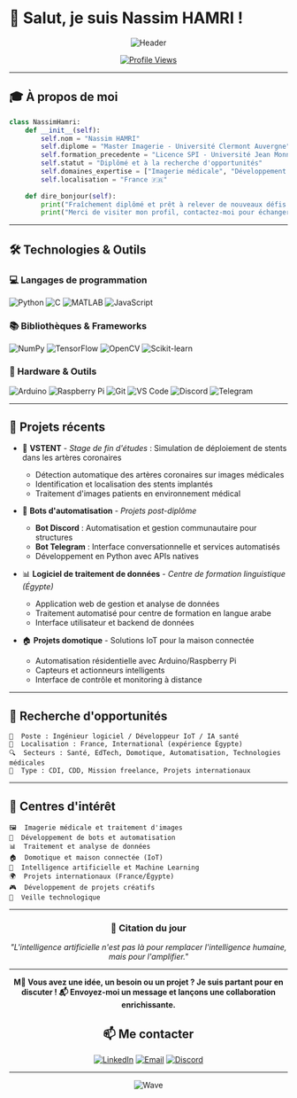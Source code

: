 # 👋 Salut, je suis Nassim HAMRI !

<div align="center">
  
  ![Header](https://readme-typing-svg.herokuapp.com?font=Fira+Code&size=30&duration=3000&pause=1000&color=2E9EF7&center=true&vCenter=true&width=600&lines=Diplômé+Master+Imagerie;Spécialiste+IA+et+Vision;Développeur+Python+%26+C)

  [![Profile Views](https://komarev.com/ghpvc/?username=nassimhamri&color=blueviolet&style=flat-square&label=Visiteurs)](https://github.com/nassimhamri)
  
</div>

---

## 🎓 À propos de moi

```python
class NassimHamri:
    def __init__(self):
        self.nom = "Nassim HAMRI"
        self.diplome = "Master Imagerie - Université Clermont Auvergne"
        self.formation_precedente = "Licence SPI - Université Jean Monnet (Saint-Étienne)"
        self.statut = "Diplômé et à la recherche d'opportunités"
        self.domaines_expertise = ["Imagerie médicale", "Développement de bots", "Traitement de données", "Domotique & IoT", "Vision par ordinateur", "Intelligence artificielle"]
        self.localisation = "France 🇫🇷"
        
    def dire_bonjour(self):
        print("Fraîchement diplômé et prêt à relever de nouveaux défis ! 🚀")
        print("Merci de visiter mon profil, contactez-moi pour échanger ! 😊")
```

---

## 🛠️ Technologies & Outils

### 💻 Langages de programmation
<p align="left">
  <img src="https://img.shields.io/badge/Python-3776AB?style=for-the-badge&logo=python&logoColor=white" alt="Python"/>
  <img src="https://img.shields.io/badge/C-00599C?style=for-the-badge&logo=c&logoColor=white" alt="C"/>
  <img src="https://img.shields.io/badge/MATLAB-FF6F00?style=for-the-badge&logo=mathworks&logoColor=white" alt="MATLAB"/>
  <img src="https://img.shields.io/badge/JavaScript-F7DF1E?style=for-the-badge&logo=javascript&logoColor=black" alt="JavaScript"/>
</p>

### 📚 Bibliothèques & Frameworks
<p align="left">
  <img src="https://img.shields.io/badge/NumPy-013243?style=for-the-badge&logo=numpy&logoColor=white" alt="NumPy"/>
  <img src="https://img.shields.io/badge/TensorFlow-FF6F00?style=for-the-badge&logo=tensorflow&logoColor=white" alt="TensorFlow"/>
  <img src="https://img.shields.io/badge/OpenCV-5C3EE8?style=for-the-badge&logo=opencv&logoColor=white" alt="OpenCV"/>
  <img src="https://img.shields.io/badge/scikit--learn-F7931E?style=for-the-badge&logo=scikit-learn&logoColor=white" alt="Scikit-learn"/>
</p>

### 🔧 Hardware & Outils
<p align="left">
  <img src="https://img.shields.io/badge/Arduino-00979D?style=for-the-badge&logo=arduino&logoColor=white" alt="Arduino"/>
  <img src="https://img.shields.io/badge/Raspberry%20Pi-C51A4A?style=for-the-badge&logo=raspberry-pi&logoColor=white" alt="Raspberry Pi"/>
  <img src="https://img.shields.io/badge/Git-F05032?style=for-the-badge&logo=git&logoColor=white" alt="Git"/>
  <img src="https://img.shields.io/badge/VS%20Code-007ACC?style=for-the-badge&logo=visual-studio-code&logoColor=white" alt="VS Code"/>
  <img src="https://img.shields.io/badge/Discord-7289DA?style=for-the-badge&logo=discord&logoColor=white" alt="Discord"/>
  <img src="https://img.shields.io/badge/Telegram-2CA5E0?style=for-the-badge&logo=telegram&logoColor=white" alt="Telegram"/>
</p>

---

## 🎯 Projets récents

- 🏥 **VSTENT** - *Stage de fin d'études* : Simulation de déploiement de stents dans les artères coronaires
  - Détection automatique des artères coronaires sur images médicales
  - Identification et localisation des stents implantés
  - Traitement d'images patients en environnement médical

- 🤖 **Bots d'automatisation** - *Projets post-diplôme*
  - **Bot Discord** : Automatisation et gestion communautaire pour structures
  - **Bot Telegram** : Interface conversationnelle et services automatisés
  - Développement en Python avec APIs natives

- 📊 **Logiciel de traitement de données** - *Centre de formation linguistique (Égypte)*
  - Application web de gestion et analyse de données
  - Traitement automatisé pour centre de formation en langue arabe
  - Interface utilisateur et backend de données

- 🏠 **Projets domotique** - Solutions IoT pour la maison connectée
  - Automatisation résidentielle avec Arduino/Raspberry Pi
  - Capteurs et actionneurs intelligents
  - Interface de contrôle et monitoring à distance

---

## 🚀 Recherche d'opportunités

```
🎯  Poste : Ingénieur logiciel / Développeur IoT / IA santé
📍  Localisation : France, International (expérience Égypte)
🔍  Secteurs : Santé, EdTech, Domotique, Automatisation, Technologies médicales
💼  Type : CDI, CDD, Mission freelance, Projets internationaux
```

---

## 🌟 Centres d'intérêt

```
🖼️  Imagerie médicale et traitement d'images
🤖  Développement de bots et automatisation
📊  Traitement et analyse de données
🏠  Domotique et maison connectée (IoT)
🧠  Intelligence artificielle et Machine Learning  
🌍  Projets internationaux (France/Égypte)
🎮  Développement de projets créatifs
📖  Veille technologique
```

---

<div align="center">
  
  ### 💭 Citation du jour
  
  *"L'intelligence artificielle n'est pas là pour remplacer l'intelligence humaine, mais pour l'amplifier."*
  
  ---
  
  **M🚀 Vous avez une idée, un besoin ou un projet ? Je suis partant pour en discuter !
📬 Envoyez-moi un message et lançons une collaboration enrichissante.**

## 📫 Me contacter

<div align="center">
  
  [![LinkedIn](https://img.shields.io/badge/LinkedIn-0077B5?style=for-the-badge&logo=linkedin&logoColor=white)](https://www.linkedin.com/in/nassim-hamri)
  [![Email](https://img.shields.io/badge/Email-D14836?style=for-the-badge&logo=gmail&logoColor=white)](mailto:hamrinassim@hotmail.fr)
  [![Discord](https://img.shields.io/badge/Discord-7289DA?style=for-the-badge&logo=discord&logoColor=white)](https://discord.com/users/Nassim#7604)
  
</div>

---
  
  ![Wave](https://raw.githubusercontent.com/mayhemantt/mayhemantt/Update/svg/Bottom.svg)
  
</div>
